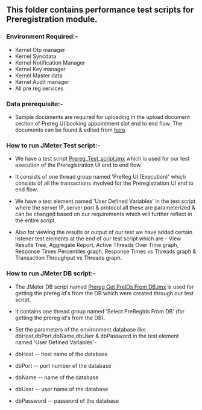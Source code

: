 ## This folder contains performance test scripts for Preregistration module.

### Environment Required:-
* Kernel Otp manager
* Kernel Syncdata
* Kernel Notification Manager
* Kernel Key manager
* Kernel Master data
* Kernel Audit manager
* All pre reg services

### Data prerequisite:-
* Sample documents are required for uploading in the upload document section of Prereg UI booking appointment slot end to end flow. The documents can be found & edited from [here](https://github.com/mosip/mosip-performance-tests-mt/tree/sabya-123-patch-preregREADME/pre-registration/support-files)

### How to run JMeter Test script:-

* We have a test script [Prereg_Test_script.jmx](https://github.com/mosip/mosip-performance-tests-mt/blob/sabya-123-patch-preregREADME/pre-registration/scripts/Prereg_Test_Script.jmx) which is used for our test execution of the Preregistration UI end to end flow.

* It consists of one thread group named 'PreReg UI (Execution)' which consists of all the transactions involved for the Preregistration UI end to end flow.

* We have a test element named 'User Defined Variables' in the test script where the server IP, server port & protocol all these are parameterized & can be changed based on our requirements which will further reflect in the entire script.

* Also for viewing the results or output of our test we have added certain listener test elements at the end of our test script which are - View Results Tree, Aggregate Report, Active Threads Over Time graph, Response Times Percentiles graph, Response Times vs Threads graph & Transaction Throughput vs Threads graph.

### How to run JMeter DB script:-

* The JMeter DB script named [Prereg Get PreIDs From DB.jmx](https://github.com/mosip/mosip-performance-tests-mt/blob/sabya-123-patch-preregREADME/pre-registration/scripts/Prereg%20Get%20PreIDs%20From%20DB.jmx) is used for getting the prereg id's from the DB which were created through our test script.

* It contains one thread group named 'Select PreRegIds From DB' (for getting the prereg id's from the DB).

* Set the parameters of the environment database like dbHost,dbPort,dbName,dbUser & dbPassword in the test element named 'User Defined Variables'-

* dbHost -- host name of the database
* dbPort -- port number of the database
* dbName -- name of the database
* dbUser -- user name of the database
* dbPassword -- password of the database
